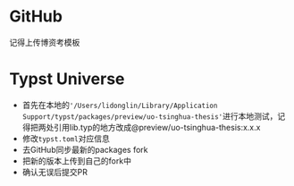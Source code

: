 # GitHub
记得上传博资考模板

# Typst Universe
- 首先在本地的`'/Users/lidonglin/Library/Application Support/typst/packages/preview/uo-tsinghua-thesis'`进行本地测试，记得把两处引用lib.typ的地方改成@preview/uo-tsinghua-thesis:x.x.x
- 修改`typst.toml`对应信息
- 去GitHub同步最新的packages fork
- 把新的版本上传到自己的fork中
- 确认无误后提交PR
